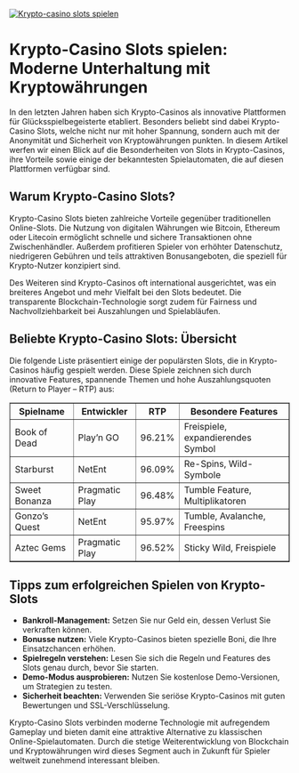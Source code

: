 [![Krypto-casino slots spielen](https://123-caf.pages.dev/gitsignup.png)](https://vrmoo.ru/Bt82HjjY)

<h1>Krypto-Casino Slots spielen: Moderne Unterhaltung mit Kryptowährungen</h1>  <p>In den letzten Jahren haben sich Krypto-Casinos als innovative Plattformen für Glücksspielbegeisterte etabliert. Besonders beliebt sind dabei Krypto-Casino Slots, welche nicht nur mit hoher Spannung, sondern auch mit der Anonymität und Sicherheit von Kryptowährungen punkten. In diesem Artikel werfen wir einen Blick auf die Besonderheiten von Slots in Krypto-Casinos, ihre Vorteile sowie einige der bekanntesten Spielautomaten, die auf diesen Plattformen verfügbar sind.</p>  <h2>Warum Krypto-Casino Slots?</h2>  <p>Krypto-Casino Slots bieten zahlreiche Vorteile gegenüber traditionellen Online-Slots. Die Nutzung von digitalen Währungen wie Bitcoin, Ethereum oder Litecoin ermöglicht schnelle und sichere Transaktionen ohne Zwischenhändler. Außerdem profitieren Spieler von erhöhter Datenschutz, niedrigeren Gebühren und teils attraktiven Bonusangeboten, die speziell für Krypto-Nutzer konzipiert sind.</p>  <p>Des Weiteren sind Krypto-Casinos oft international ausgerichtet, was ein breiteres Angebot und mehr Vielfalt bei den Slots bedeutet. Die transparente Blockchain-Technologie sorgt zudem für Fairness und Nachvollziehbarkeit bei Auszahlungen und Spielabläufen.</p>  <h2>Beliebte Krypto-Casino Slots: Übersicht</h2>  <p>Die folgende Liste präsentiert einige der populärsten Slots, die in Krypto-Casinos häufig gespielt werden. Diese Spiele zeichnen sich durch innovative Features, spannende Themen und hohe Auszahlungsquoten (Return to Player – RTP) aus:</p>  <table border="1" cellpadding="6" cellspacing="0">   <thead>     <tr>       <th>Spielname</th>       <th>Entwickler</th>       <th>RTP</th>       <th>Besondere Features</th>     </tr>   </thead>   <tbody>     <tr>       <td>Book of Dead</td>       <td>Play’n GO</td>       <td>96.21%</td>       <td>Freispiele, expandierendes Symbol</td>     </tr>     <tr>       <td>Starburst</td>       <td>NetEnt</td>       <td>96.09%</td>       <td>Re-Spins, Wild-Symbole</td>     </tr>     <tr>       <td>Sweet Bonanza</td>       <td>Pragmatic Play</td>       <td>96.48%</td>       <td>Tumble Feature, Multiplikatoren</td>     </tr>     <tr>       <td>Gonzo’s Quest</td>       <td>NetEnt</td>       <td>95.97%</td>       <td>Tumble, Avalanche, Freespins</td>     </tr>     <tr>       <td>Aztec Gems</td>       <td>Pragmatic Play</td>       <td>96.52%</td>       <td>Sticky Wild, Freispiele</td>     </tr>   </tbody> </table>  <h2>Tipps zum erfolgreichen Spielen von Krypto-Slots</h2>  <ul>   <li><strong>Bankroll-Management:</strong> Setzen Sie nur Geld ein, dessen Verlust Sie verkraften können.</li>   <li><strong>Bonusse nutzen:</strong> Viele Krypto-Casinos bieten spezielle Boni, die Ihre Einsatzchancen erhöhen.</li>   <li><strong>Spielregeln verstehen:</strong> Lesen Sie sich die Regeln und Features des Slots genau durch, bevor Sie starten.</li>   <li><strong>Demo-Modus ausprobieren:</strong> Nutzen Sie kostenlose Demo-Versionen, um Strategien zu testen.</li>   <li><strong>Sicherheit beachten:</strong> Verwenden Sie seriöse Krypto-Casinos mit guten Bewertungen und SSL-Verschlüsselung.</li> </ul>  <p>Krypto-Casino Slots verbinden moderne Technologie mit aufregendem Gameplay und bieten damit eine attraktive Alternative zu klassischen Online-Spielautomaten. Durch die stetige Weiterentwicklung von Blockchain und Kryptowährungen wird dieses Segment auch in Zukunft für Spieler weltweit zunehmend interessant bleiben.</p>